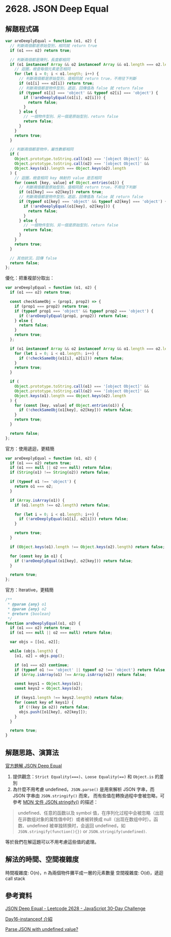 # 2628. JSON Deep Equal

## 解題程式碼

```javascript
var areDeeplyEqual = function (o1, o2) {
  // 判斷兩個都是原始型別，相同就 return true
  if (o1 === o2) return true;

  // 判斷兩個都是陣列，長度都相同
  if (o1 instanceof Array && o2 instanceof Array && o1.length === o2.length) {
    // 迴圈，檢查每個元素是否相同
    for (let i = 0; i < o1.length; i++) {
      // 判斷兩個都是原始型別，值相同就 return true，不用往下判斷
      if (o1[i] === o2[i]) return true;
      // 判斷兩個都是物件型別，遞迴，回傳值為 false 就 return false
      if (typeof o1[i] === 'object' && typeof o2[i] === 'object') {
        if (!areDeeplyEqual(o1[i], o2[i])) {
          return false;
        }
      } else {
        // 一個物件型別、另一個是原始型別，return false
        return false;
      }
    }
    return true;
  }

  // 判斷兩個都是物件，屬性數都相同
  if (
    Object.prototype.toString.call(o1) === '[object Object]' &&
    Object.prototype.toString.call(o2) === '[object Object]' &&
    Object.keys(o1).length === Object.keys(o2).length
  ) {
    // 迴圈，檢查相同 key 映射的 value 是否相同
    for (const [key, value] of Object.entries(o1)) {
      // 判斷兩個都是原始型別，值相同就 return true，不用往下判斷
      if (o1[key] === o2[key]) return true;
      // 判斷兩個都是物件型別，遞迴，回傳值為 false 就 return false
      if (typeof o1[key] === 'object' && typeof o2[key] === 'object') {
        if (!areDeeplyEqual(o1[key], o2[key])) {
          return false;
        }
      } else {
        // 一個物件型別、另一個是原始型別，return false
        return false;
      }
    }
    return true;
  }

  // 其他狀況，回傳 false
  return false;
};
```

優化：把重複部分取出：

```javascript
var areDeeplyEqual = function (o1, o2) {
  if (o1 === o2) return true;

  const checkSameObj = (prop1, prop2) => {
    if (prop1 === prop2) return true;
    if (typeof prop1 === 'object' && typeof prop2 === 'object') {
      if (!areDeeplyEqual(prop1, prop2)) return false;
    } else {
      return false;
    }
    return true;
  };

  if (o1 instanceof Array && o2 instanceof Array && o1.length === o2.length) {
    for (let i = 0; i < o1.length; i++) {
      if (!checkSameObj(o1[i], o2[i])) return false;
    }
    return true;
  }

  if (
    Object.prototype.toString.call(o1) === '[object Object]' &&
    Object.prototype.toString.call(o2) === '[object Object]' &&
    Object.keys(o1).length === Object.keys(o2).length
  ) {
    for (const [key, value] of Object.entries(o1)) {
      if (!checkSameObj(o1[key], o2[key])) return false;
    }
    return true;
  }

  return false;
};
```

官方：使用遞迴，更精簡

```javascript
var areDeeplyEqual = function (o1, o2) {
  if (o1 === o2) return true;
  if (o1 === null || o2 === null) return false;
  if (String(o1) !== String(o2)) return false;

  if (typeof o1 !== 'object') {
    return o1 === o2;
  }

  if (Array.isArray(o1)) {
    if (o1.length !== o2.length) return false;

    for (let i = 0; i < o1.length; i++) {
      if (!areDeeplyEqual(o1[i], o2[i])) return false;
    }

    return true;
  }

  if (Object.keys(o1).length !== Object.keys(o2).length) return false;

  for (const key in o1) {
    if (!areDeeplyEqual(o1[key], o2[key])) return false;
  }

  return true;
};
```

官方：Iterative，更精簡

```javascript
/**
 * @param {any} o1
 * @param {any} o2
 * @return {boolean}
 */
function areDeeplyEqual(o1, o2) {
  if (o1 === o2) return true;
  if (o1 === null || o2 === null) return false;

  var objs = [[o1, o2]];

  while (objs.length) {
    [o1, o2] = objs.pop();

    if (o1 === o2) continue;
    if (typeof o1 !== 'object' || typeof o2 !== 'object') return false;
    if (Array.isArray(o1) !== Array.isArray(o2)) return false;

    const keys1 = Object.keys(o1);
    const keys2 = Object.keys(o2);

    if (keys1.length !== keys2.length) return false;
    for (const key of keys1) {
      if (!(key in o2)) return false;
      objs.push([o1[key], o2[key]]);
    }
  }

  return true;
}
```

## 解題思路、演算法

[官方題解 JSON Deep Equal](https://leetcode.com/problems/json-deep-equal/solutions/3545946/json-deep-equal/)

1. 提供觀念：`Strict Equality(===)`、`Loose Equality(==)` 和 `Object.is` 的差別
2. 為什麼不用考慮 undefined，`JSON.parse()` 是用來解析 JSON 字串，而 JSON 字串由 `JSON.stringify()` 而來，
   而有些值在轉換過程中會被忽略，可參考 [MDN 文件 JSON.stringify()](https://developer.mozilla.org/zh-CN/docs/Web/JavaScript/Reference/Global_Objects/JSON/stringify#%E6%8F%8F%E8%BF%B0) 的描述：

> undefined、任意的函数以及 symbol 值，在序列化过程中会被忽略（出现在非数组对象的属性值中时）或者被转换成 null（出现在数组中时）。函数、undefined 被单独转换时，会返回 undefined，如 `JSON.stringify(function(){})` or `JSON.stringify(undefined)`.

等於我們在解這題可以不用考慮這些值的處理。

## 解法的時間、空間複雜度

時間複雜度: O(n)，n 為兩個物件攤平成一層的元素數量
空間複雜度: O(d)，遞迴 call stack

## 參考資料

[JSON Deep Equal - Leetcode 2628 - JavaScript 30-Day Challenge](https://youtu.be/4JVZ-mVqJPg)

[Day16-instanceof 介紹](https://ithelp.ithome.com.tw/articles/10291465)

[Parse JSON with undefined value?](https://stackoverflow.com/questions/59305534/parse-json-with-undefined-value)

